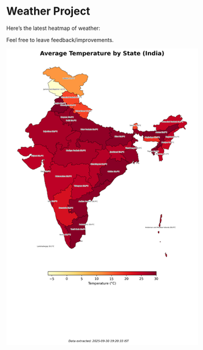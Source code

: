 # Weather Project

Here’s the latest heatmap of weather:

Feel free to leave feedback/improvements.

![India Heatmap](docs/assets/india_heatmap.png?v=DBE02B)
